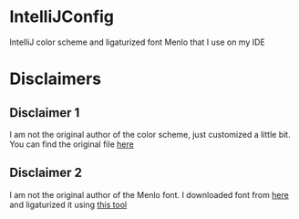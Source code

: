 # IntelliJConfig
IntelliJ color scheme and ligaturized font Menlo that I use on my IDE

# Disclaimers

## Disclaimer 1
I am not the original author of the color scheme, just customized a little bit. You can find the original file [here](http://color-themes.com/?view=theme&id=5aae2a5a50544f1700232a5d)


## Disclaimer 2
I am not the original author of the Menlo font. I downloaded font from [here](https://www.cufonfonts.com/font/menlo) and ligaturized it using [this tool](https://github.com/ToxicFrog/Ligaturizer)

